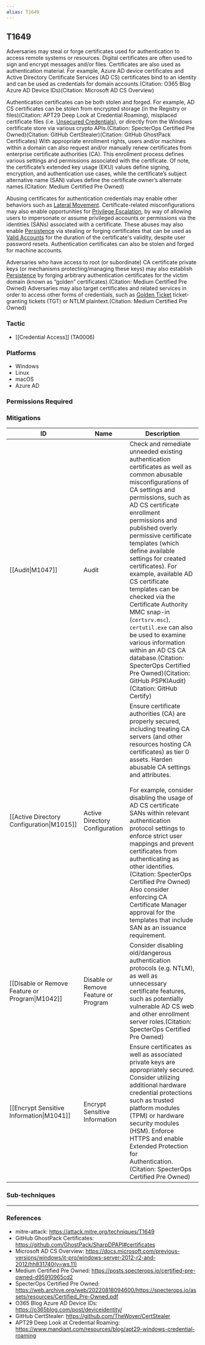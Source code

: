 ```yaml
---
alias: T1649
---
```


## T1649

Adversaries may steal or forge certificates used for authentication to access remote systems or resources. Digital certificates are often used to sign and encrypt messages and/or files. Certificates are also used as authentication material. For example, Azure AD device certificates and Active Directory Certificate Services (AD CS) certificates bind to an identity and can be used as credentials for domain accounts.(Citation: O365 Blog Azure AD Device IDs)(Citation: Microsoft AD CS Overview)

Authentication certificates can be both stolen and forged. For example, AD CS certificates can be stolen from encrypted storage (in the Registry or files)(Citation: APT29 Deep Look at Credential Roaming), misplaced certificate files (i.e. [Unsecured Credentials](https://attack.mitre.org/techniques/T1552)), or directly from the Windows certificate store via various crypto APIs.(Citation: SpecterOps Certified Pre Owned)(Citation: GitHub CertStealer)(Citation: GitHub GhostPack Certificates) With appropriate enrollment rights, users and/or machines within a domain can also request and/or manually renew certificates from enterprise certificate authorities (CA). This enrollment process defines various settings and permissions associated with the certificate. Of note, the certificate’s extended key usage (EKU) values define signing, encryption, and authentication use cases, while the certificate’s subject alternative name (SAN) values define the certificate owner’s alternate names.(Citation: Medium Certified Pre Owned)

Abusing certificates for authentication credentials may enable other behaviors such as [Lateral Movement](https://attack.mitre.org/tactics/TA0008). Certificate-related misconfigurations may also enable opportunities for [Privilege Escalation](https://attack.mitre.org/tactics/TA0004), by way of allowing users to impersonate or assume privileged accounts or permissions via the identities (SANs) associated with a certificate. These abuses may also enable [Persistence](https://attack.mitre.org/tactics/TA0003) via stealing or forging certificates that can be used as [Valid Accounts](https://attack.mitre.org/techniques/T1078) for the duration of the certificate's validity, despite user password resets. Authentication certificates can also be stolen and forged for machine accounts.

Adversaries who have access to root (or subordinate) CA certificate private keys (or mechanisms protecting/managing these keys) may also establish [Persistence](https://attack.mitre.org/tactics/TA0003) by forging arbitrary authentication certificates for the victim domain (known as “golden” certificates).(Citation: Medium Certified Pre Owned) Adversaries may also target certificates and related services in order to access other forms of credentials, such as [Golden Ticket](https://attack.mitre.org/techniques/T1558/001) ticket-granting tickets (TGT) or NTLM plaintext.(Citation: Medium Certified Pre Owned)


### Tactic
- [[Credential Access]] (TA0006)

### Platforms
- Windows
- Linux
- macOS
- Azure AD

### Permissions Required

### Mitigations

| ID | Name | Description |
| --- | --- | --- |
| [[Audit\|M1047]] | Audit | Check and remediate unneeded existing authentication certificates as well as common abusable misconfigurations of CA settings and permissions, such as AD CS certificate enrollment permissions and published overly permissive certificate templates (which define available settings for created certificates). For example, available AD CS certificate templates can be checked via the Certificate Authority MMC snap-in (`certsrv.msc`). `certutil.exe` can also be used to examine various information within an AD CS CA database.(Citation: SpecterOps Certified Pre Owned)(Citation: GitHub PSPKIAudit)(Citation: GitHub Certify) |
| [[Active Directory Configuration\|M1015]] | Active Directory Configuration | Ensure certificate authorities (CA) are properly secured, including treating CA servers (and other resources hosting CA certificates) as tier 0 assets. Harden abusable CA settings and attributes.<br /><br />For example, consider disabling the usage of AD CS certificate SANs within relevant authentication protocol settings to enforce strict user mappings and prevent certificates from authenticating as other identifies.(Citation: SpecterOps Certified Pre Owned) Also consider enforcing CA Certificate Manager approval for the templates that include SAN as an issuance requirement. |
| [[Disable or Remove Feature or Program\|M1042]] | Disable or Remove Feature or Program | Consider disabling old/dangerous authentication protocols (e.g. NTLM), as well as unnecessary certificate features, such as potentially vulnerable AD CS web and other enrollment server roles.(Citation: SpecterOps Certified Pre Owned) |
| [[Encrypt Sensitive Information\|M1041]] | Encrypt Sensitive Information | Ensure certificates as well as associated private keys are appropriately secured. Consider utilizing additional hardware credential protections such as trusted platform modules (TPM) or hardware security modules (HSM). Enforce HTTPS and enable Extended Protection for<br />Authentication.(Citation: SpecterOps Certified Pre Owned) |

### Sub-techniques


---
### References

- mitre-attack: https://attack.mitre.org/techniques/T1649
- GitHub GhostPack Certificates: https://github.com/GhostPack/SharpDPAPI#certificates
- Microsoft AD CS Overview: https://docs.microsoft.com/previous-versions/windows/it-pro/windows-server-2012-r2-and-2012/hh831740(v=ws.11)
- Medium Certified Pre Owned: https://posts.specterops.io/certified-pre-owned-d95910965cd2
- SpecterOps Certified Pre Owned: https://web.archive.org/web/20220818094600/https://specterops.io/assets/resources/Certified_Pre-Owned.pdf
- O365 Blog Azure AD Device IDs: https://o365blog.com/post/deviceidentity/
- GitHub CertStealer: https://github.com/TheWover/CertStealer
- APT29 Deep Look at Credential Roaming: https://www.mandiant.com/resources/blog/apt29-windows-credential-roaming
